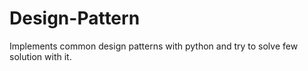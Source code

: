 # Design-Pattern
Implements common design patterns with python and try to solve few solution with it.
